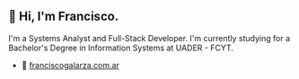 ## 👋 Hi, I'm Francisco.
I'm a Systems Analyst and Full-Stack Developer.
I'm currently studying for a Bachelor's Degree in Information Systems at UADER - FCYT.

- 🔗 [franciscogalarza.com.ar](https://www.franciscogalarza.com.ar)

